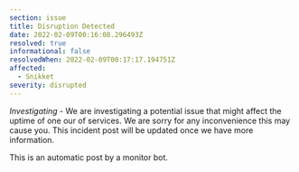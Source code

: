 ```yaml
---
section: issue
title: Disruption Detected
date: 2022-02-09T00:16:08.296493Z
resolved: true
informational: false
resolvedWhen: 2022-02-09T00:17:17.194751Z
affected:
  - Snikket
severity: disrupted
---
```

*Investigating* - We are investigating a potential issue that might affect the uptime of one our of services. We are sorry for any inconvenience this may cause you. This incident post will be updated once we have more information.

This is an automatic post by a monitor bot.
        